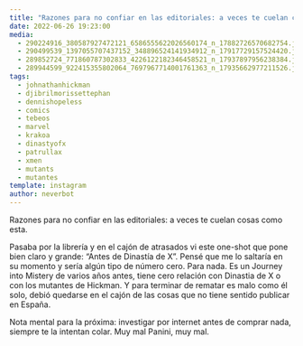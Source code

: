 ```yaml
---
title: "Razones para no confiar en las editoriales: a veces te cuelan cosas como esta"
date: 2022-06-26 19:23:00
media: 
  - 290224916_380587927472121_6586555622026560174_n_17882726570682754.jpg
  - 290499539_1397055707437152_348896524141934912_n_17917729157524420.jpg
  - 289852724_771860787302833_4226122182346458521_n_17937897956238384.jpg
  - 289944599_922415355802064_7697967714001761363_n_17935662977211526.jpg
tags: 
  - johnathanhickman
  - djibrilmorissettephan
  - dennishopeless
  - comics
  - tebeos
  - marvel
  - krakoa
  - dinastyofx
  - patrullax
  - xmen
  - mutants
  - mutantes
template: instagram
author: neverbot
---
```


Razones para no confiar en las editoriales: a veces te cuelan cosas como esta. 

Pasaba por la librería y en el cajón de atrasados vi este one-shot que pone bien claro y grande: “Antes de Dinastía de X”. Pensé que me lo saltaría en su momento y sería algún tipo de número cero. Para nada. Es un Journey into Mistery de varios años antes, tiene cero relación con Dinastia de X o con los mutantes de Hickman. Y para terminar de rematar es malo como él solo, debió quedarse en el cajón de las cosas que no tiene sentido publicar en España. 

Nota mental para la próxima: investigar por internet antes de comprar nada, siempre te la intentan colar. Muy mal Panini, muy mal. 
